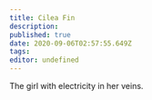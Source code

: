 ```yaml
---
title: Cilea Fin
description: 
published: true
date: 2020-09-06T02:57:55.649Z
tags: 
editor: undefined
---
```


The girl with electricity in her veins.